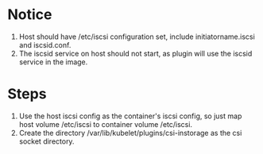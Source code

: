 # Notice
1. Host should have /etc/iscsi configuration set, include initiatorname.iscsi and iscsid.conf.
2. The iscsid service on host should not start, as plugin will use the iscsid service in the image.

# Steps
1. Use the host iscsi config as the container's iscsi config, so just map host volume /etc/iscsi to container volume /etc/iscsi.
2. Create the directory /var/lib/kubelet/plugins/csi-instorage as the csi socket directory.
